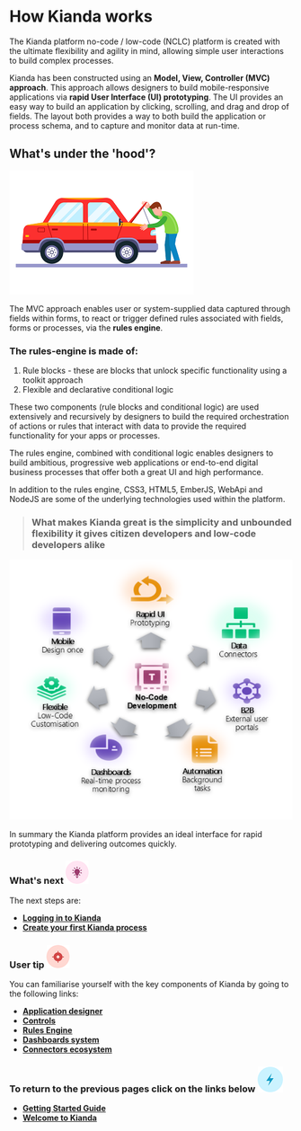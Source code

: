 #  How Kianda works

The Kianda platform no-code / low-code (NCLC) platform is created with the ultimate flexibility and agility in mind, allowing simple user interactions to build complex processes.

Kianda has been constructed using an **Model, View, Controller (MVC) approach**. This approach allows designers to build mobile-responsive applications via **rapid User Interface (UI) prototyping**. The UI provides an easy way to build an application by clicking, scrolling, and drag and drop of fields. The layout both provides a way to both build the application or process schema, and to capture and monitor data at run-time.



## What's under the 'hood'?
![Man peering under the hood or bonnet of a car](../images/carhood.png)

The MVC approach enables user or system-supplied data captured through fields within forms, to react or trigger defined rules associated with fields, forms or processes, via the **rules engine**. 

### The **rules-engine** is made of:

1. Rule blocks - these are blocks that unlock specific functionality using a toolkit approach
2. Flexible and declarative conditional logic 

These two components (rule blocks and conditional logic) are used extensively and recursively by designers to build the required orchestration of actions or rules that interact with data to provide the required functionality for your apps or processes.

The rules engine, combined with conditional logic enables designers to build ambitious, progressive web applications or end-to-end digital business processes that offer both a great UI and high performance.

In addition to the rules engine, CSS3, HTML5, EmberJS, WebApi and NodeJS are some of the underlying technologies used within the platform.

> ### What makes Kianda great is the simplicity and unbounded flexibility it gives citizen developers and low-code developers alike

![Chart of Kianda benefits](../images/chartgraphic.png)

In summary the Kianda platform provides an ideal interface for rapid prototyping and delivering outcomes quickly.



### What's next  ![Idea icon](../images/18.png) ###

The next steps are: 

- [**Logging in to Kianda**](getting-started/logging_in/)
- [**Create your first Kianda process**](getting-started/create_process/)



### User tip ![Target icon](../images/05.png) ###

You can familiarise yourself with the key components of Kianda by going to the following links:

- [**Application designer**](getting-started/create_process/designer.md)
- [**Controls**](getting-started/create_process/controls.md)
- [**Rules Engine**](getting-started/create_process/rules.md)
- [**Dashboards system**](getting-started/create_process/dashboards.md)
- [**Connectors ecosystem**](getting-started/create_process/dataconnect.md)

  


### **To return to the previous pages click on the links below**  ![Lighting icon](../images/10.png) 

- [**Getting Started Guide**](/getting-started/) 
- [**Welcome to Kianda**](getting-started/welcome/) 







